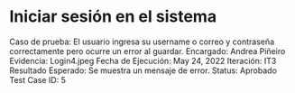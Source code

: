 # Iniciar sesión en el sistema

Caso de prueba: El usuario ingresa su username o correo y contraseña correctamente pero ocurre un error al guardar.
Encargado: Andrea Piñeiro
Evidencia: Login4.jpeg
Fecha de Ejecución: May 24, 2022
Iteración: IT3
Resultado Esperado: Se muestra un mensaje de error.
Status: Aprobado
Test Case ID: 5